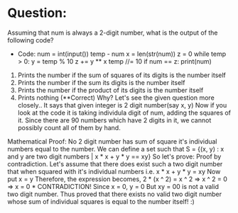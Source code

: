 # Question:
Assuming that num is always a 2-digit number, what is the output of the following code?
* Code:
num = int(input())
temp - num
x = len(str(num))
z = 0
while temp > 0:
	y = temp % 10
	z += y ** x
	temp //= 10
if num == z:
	print(num)
	
1. Prints the number if the sum of squares of its digits is the number itself
2. Prints the number if the sum its digits is the number itself
3. Prints the number if the product of its digits is the number itself
4. Prints nothing (**Correct)
Why?
Let's see the given question more closely..
It says that given integer is 2 digit number(say x, y)
Now if you look at the code it is taking individula digit of num, adding the squares of it.
Since there are 90 numbers which have 2 digits in it, we cannot possibly count all of them by hand.

Mathematical Proof: No 2 digit number has sum of square it's individual numbers equal to the number.
We can define a set such that S = {(x, y) : x and y are two digit numbers | x * x + y * y == xy}
So let's prove:
	Proof by contradiction.
	Let's assume that there does exist such a two digit number that when squared with it's individual numbers
	i.e. x * x + y * y = xy
	Now put x = y
	Therefore, the expression becomes,
	2 * (x ^ 2) = x ^ 2
	=> x ^ 2 = 0
	=> x = 0 * CONTRADICTION!
	Since x = 0, y = 0
	But xy = 00 is not a valid two digit number.
	Thus proved that there exists no valid two digit number whose sum of individual squares is equal to the number itself! :)